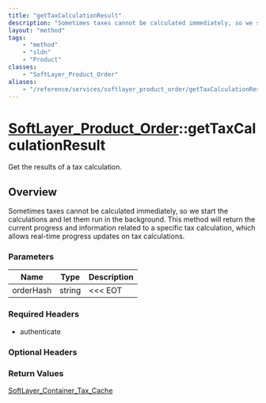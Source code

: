 ```yaml
---
title: "getTaxCalculationResult"
description: "Sometimes taxes cannot be calculated immediately, so we start the calculations and let them run in the background. This... "
layout: "method"
tags:
    - "method"
    - "sldn"
    - "Product"
classes:
    - "SoftLayer_Product_Order"
aliases:
    - "/reference/services/softlayer_product_order/getTaxCalculationResult"
---
```

# [SoftLayer_Product_Order](/reference/services/SoftLayer_Product_Order)::getTaxCalculationResult

Get the results of a tax calculation.


## Overview 
Sometimes taxes cannot be calculated immediately, so we start the calculations and let them run in the background. This method will return the current progress and information related to a specific tax calculation, which allows real-time progress updates on tax calculations. 

### Parameters 
|Name | Type | Description |
| --- | --- | --- |
|orderHash| string| <<< EOT|


### Required Headers
* authenticate

### Optional Headers

### Return Values
<a href='/reference/datatypes/SoftLayer_Container_Tax_Cache'>SoftLayer_Container_Tax_Cache </a>

